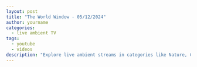 ```yaml
---
layout: post
title: "The World Window - 05/12/2024"
author: yourname
categories:
  - live ambient TV
tags:
  - youtube
  - videos
description: "Explore live ambient streams in categories like Nature, City, and more."
---
```


<script id="videoContent" type="application/json">
{"nature":[{"id":"6ycikMM4IO0","title":"AMAZON 4K - The World&#39;s Largest Tropical Rainforest | Relaxing Music With Beautiful Nature Scenes"},{"id":"LUcxT31-G1c","title":"Beautiful Natural Wonders You Won&#39;t Believe Are Real ? Wonders of the World 4K"},{"id":"ZsPnuk0xFQM","title":"? 24/7 LIVE: Cat TV for Cats to Watch ? Cute Birds Squirrels Cat Games 4K"},{"id":"hAxvZj89-34","title":"?24/7 LIVE CAT TV NO ADS?Cutest Squirrel and Bird Watching?"},{"id":"wwya7JCD5_0","title":"Beautiful Relaxing Music, Peaceful Soothing Instrumental Music, &quot;Wilderness Bears&quot; by Tim Janis"},{"id":"2_ovWpVE9es","title":"Mountain River Waterfall Flowing 24/7. Water Sounds, Nature White Noise. River Sounds for Sleeping."},{"id":"AuarxZ9IIjw","title":"LIVE- GREAT SALT LAKE CAMPFIRE - Virtual Fireplace Video with Nature Sounds for Meditation"},{"id":"DHUnz4dyb54","title":"Tropical Reef Camera powered by EXPLORE.org"},{"id":"h-mRJ7XwOKQ","title":"PARADISE 4K - Relaxing Music Along With Beautiful Nature Videos (4K Video Ultra HD)"},{"id":"ylCepo-8gRI","title":"? 24/7 LIVE: Cat TV for Cats to Watch ? Cute Birds and Squirrels 4K"},{"id":"RnCAl0mQgqA","title":"? Birds and Squirrels in the Forest - 24/7 LIVE by Morten Hilmer ?"},{"id":"EvsLqQS_80E","title":"?24/7 LIVE Cat TV? Non-Stop BIRDS and Squirrels in Relaxing Forest Corner"},{"id":"798qd_SQU3I","title":"Waterfall Gentle Stream Sound in forest 24/7. Waterfall Sounds, Flowing Water, White Noise for Sleep"},{"id":"TZikBxNaaQk","title":"Most Beautiful Cities In The World 8K Video Ultra HD With Soft Piano Music - 60 FPS - 8K Nature Film"},{"id":"qHXFLsnKDq0","title":"Mountain Stream Flowing 24/7. Forest Stream. Flowing Water. White Noise, Nature Sounds for Sleeping."},{"id":"l6J0ylYTO4s","title":"Relaxing Piano Music &amp; Water Sounds 24/7 - Ideal for Stress Relief and Healing"},{"id":"NnbJOL-AIjQ","title":"? 24/7 LIVE: Cat TV for Cats to Watch ? Beautiful Birds and Squirrels 4K"},{"id":"t4Dy8WAvMnY","title":"FLYING OVER PARADISE 4K UHD - Relaxing Music Along With Beautiful Nature Videos - 4K Video HD"},{"id":"XnjJFd1sgME","title":"Warm Jazz Melodies &amp; Waterfall Sounds In Cozy Living Room - Sweet Jazz In Tranquil Forest Ambience"},{"id":"uXNU0XgGZhs","title":"TOP 50 BEAUTIFUL ANIMALS - 4K HDR 120fps Dolby Vision with Animal Sounds (Colorfully Dynamic)"},{"id":"2BLqhS59Elc","title":"160 LIVE World Cameras, Relaxing Music, Map, Daily Timelapse, Armchair Travel"},{"id":"vDAsUcdcuE0","title":"Bird Garden | Colorful Birds | Breathtaking Nature, Wonderful Bird Songs | Stress Relief and Healing"},{"id":"ydYDqZQpim8","title":"Namibia: Live stream in the Namib Desert"},{"id":"dXIyMS61B68","title":"Beautiful Relaxing Peaceful Music, Calm Music 24/7, &quot;Tropical Shores&quot; By Tim Janis"},{"id":"x10vL6_47Dw","title":"Live Birds In 4K! Cornell Lab FeederWatch Cam at Sapsucker Woods"},{"id":"N3KdmZSJrUA","title":"Relaxing Zen Music 24/7 - Bamboo, Relaxing Music, Meditation Music, Peaceful Music, Nature Sounds"},{"id":"Tq117lqpr-A","title":"PARADISE 8K Video Ultra HD With Soft Piano Music - 60 FPS - 8K Nature Film"},{"id":"LnD-XEQ2hzQ","title":"Fall Asleep With Relaxing Wave Sounds at Night, Low Pitch Ocean Music for Deep Sleeping"},{"id":"inDzgZjCxmQ","title":"Cattle Pond Pasture at Farm Sanctuary powered by EXPLORE.org"},{"id":"XeFv_gxuXKo","title":"Birds Chirping 4K ~ 24/7 Birdsong to Relieves stress, prevents anxiety and depression, Heal The Mind"}],"city":[{"id":"9HdiY3Co4XI","title":"Syria War Latest Today | Syrian Rebels Say They Have Entered Key City of Hama | News18 Live | N18G"},{"id":"GHyA898EsHQ","title":"Syria Civil War LIVE: Syrian City Hama Falls to Rebels as Conflict Rages"},{"id":"I634LFttEQM","title":"City Panorama ? 24/7 LIVE Stream Webcams St?dtereise"},{"id":"AyhT1QhFFqE","title":"24/7 Let the City Rain Erase Negativity and Stress - Immerse Yourself in the Calming City Rain"},{"id":"z7SiAaN4ogw","title":"? Live cam World - Rolling Cam around the World - Live webcam"},{"id":"nPs3Hezfi9A","title":"Chicken City Live Stream"},{"id":"2BLqhS59Elc","title":"160 LIVE World Cameras, Relaxing Music, Map, Daily Timelapse, Armchair Travel"},{"id":"83VPsAPWiME","title":"? 24/7 NYC Live Cam | Times Square, skyline, streets, more"},{"id":"3LXQWU67Ufk","title":"? Venice Beach Live Camera ? Los Angeles Live Stream ? presented by the Venice V Hotel"},{"id":"rnXIjl_Rzy4","title":"EarthCam Live:  Times Square in 4K"},{"id":"hRJVykzy78g","title":"AC Boardwalk Live"},{"id":"i3w7qZVSAsY","title":"?Philippines Live Street BBQ Cam 1 Agdao, Davao City #davaocity #philippines"},{"id":"7i8ARjIeM2k","title":"Coral City Camera (Miami&#39;s Free-Range Aquarium Underwater Livestream)"},{"id":"36YnV9STBqc","title":"The Good Life Radio???24/7 Live Radio | Best Relax House, Chillout, Study, Running, Gym, Happy Music"},{"id":"wUQc3RoLAPs","title":"Houston, Texas | 24/7 Live City Camera"},{"id":"GqPV4DwnxGA","title":"Seattle Channel Live - City Live"},{"id":"oXvPA6l4pts","title":"24/7 Live Stream In A Luxury Toronto Bedroom"},{"id":"TsgoxkRFit0","title":"EarthCam Live:  SUMMIT One Vanderbilt (New York City, NY)"},{"id":"cH7VBI4QQzA","title":"Tokyo Walk 24/7 - JAPAN 4K"},{"id":"WKGK_hYnlGE","title":"London walk: London Street Walk 24/7 live stream | London Walking Tour"},{"id":"8M0AvPvPg0A","title":"Hits Radio 1 Live Pop Radio&#39; Top Hits 2024 - Pop Music 2024 - New Songs 2024 Best English Songs 2024"},{"id":"TfA5S8qKhPU","title":"Houston, Texas | 24/7 Live City Camera"},{"id":"_k-5U7IeK8g","title":"Tokyo Live, Skyline with BGM: Experience the Heartbeat of Japan with Relaxed Chilled Beats for study"},{"id":"H3PdKeFbj1Y","title":"Deep Sleep In This Futuristic City View | Cosy Bed And Gentle Thunder For Sleeping | 4K"},{"id":"u6UbwlQQ3QU","title":"Santa Fe Junction/Kansas City, Missouri, USA | Virtual Railfan LIVE !"},{"id":"M4IBqHexTfc","title":"Marine City, Michigan, USA | StreamTime Live"},{"id":"PdudbIiVIKQ","title":"Garden City Realty&#39;s Live Cam at River City Caf?"},{"id":"ByED80IKdIU","title":"4 Corners Camera Downtown"},{"id":"p0Qhe4vhYLQ","title":"?PHILIPPINES Street View Live Cam 2, Soliman Street Davao City, Agdao #philippines #livestream"},{"id":"Cp4RRAEgpeU","title":"Live @ Santa Claus Village"}],"space":[{"id":"xRPjKQtRXR8","title":"? Live Now: 24/7 NASA Live Stream of Earth from Space (ISS)"},{"id":"0FBiyFpV__g","title":"24/7 Live from the International Space Station | Dream Trips"},{"id":"cXRsIb1WTHY","title":"24/7 Mind-Blowing Space Facts To Fall Asleep To"},{"id":"oRF3-hEk7aE","title":"LIVE: Earth View From Space"},{"id":"J1FhgfXWF4s","title":"LIVE: Earth &amp; Moon View From Space - Live Tracker"},{"id":"PYKn-5UxUJ0","title":"LIVE: The Sun Now"},{"id":"OodqEfL9RKA","title":"ISRO Launch LIVE: ESA Proba-3 Mission Launch LIVE | PSLV-C59 ISRO Rocket LIVE | Sriharikota | N18L"},{"id":"knui5WaGv9M","title":"LIVE: ISRO Launch PROBA-3 Mission Satellites From Sriharikota I PSLV-C59/PROBA-3 mission I India"},{"id":"r-TPJDQSqv0","title":"NASA Live 24/7 | Earth at Night from Space | ISS Live Stream"},{"id":"OCem0E-0Q6Y","title":"Live Video from the International Space Station (Official NASA Stream)"},{"id":"QviXe8xvA50","title":"Live Nasa - Planeta Terra Visto Do Espa?o - Relaxing Space Ambient Music"},{"id":"7uatu9SSu00","title":"LIVE ISRO Launch 2024 Updates | Proba-3 Mission Launch Delayed To December 5 | ISRO Launch | N18L"},{"id":"tNkZsRW7h2c","title":"? Space Ambient Music LIVE 24/7: Space Traveling Background Music, Music for Stress Relief, Dreaming"},{"id":"deIrdmRLcNE","title":"James Webb Space Telescope Tracker Live"},{"id":"qpkB-hh-G9c","title":"BACK!! Voyager 1 15 billion Miles Away Resumes Communication Voyager 1 Tracker"},{"id":"du6117g9zX8","title":"NASA?s LIVE: Watch Earth?s Nighttime Magic!"},{"id":"l1UqqC4DMyI","title":"? LIVE | James Webb Telescope Just Detected an Ancient Energy at the Edge of the Universe"},{"id":"9PVCfTKxuME","title":"Space Camping | Space Noise Ambience | Relaxing Sounds of Space Sleep | LIVE"},{"id":"TaBX3DdGOxc","title":"Deep Space Sleeping Quarters | White and Grey Noise | Relaxing Sounds of Space Flight | LIVE"},{"id":"fy2KSOvtsAM","title":"? The Exciting Journey of Space Exploration - LIVE 24/7"},{"id":"Jm8wRjD3xVA","title":"Space Coast Live: 24/7 Views of NASA, SpaceX Falcon 9 Operations, and Starship Pad Construction"},{"id":"E5WpblyBR38","title":"? Space Ambient Music MIX 24/7 ? Space Scenes Deep Relaxation"},{"id":"C97lsi6mG84","title":"Galactic Chambers | Space Noise Ambience | Relaxing Sounds of Space Flight | LIVE"},{"id":"ZgIApioi-jE","title":"? Space Ambient Music Mix ?LIVE 24/7: Ambient Cosmic Background for Sleep, Studying, Meditation"},{"id":"qMg2fGLvXYo","title":"? Live Now: 24/7 NASA Live Stream of ? Moon Views Of Space |  NASA&#39;s Eyes Live 24x7 |"},{"id":"zzeRLKMKlPU","title":"? Live Now: 24/7 NASA Live Stream of ? Moon Views Of Space |  NASA&#39;s Eyes Live 24x7 |"},{"id":"0RfS2hZg4io","title":"Asteroid Cave Sanctuary |  Relaxing Water, Bubbles, and Space Sounds for Sleep | LIVE"},{"id":"q3w3ciPQ_cY","title":"NASA&#39;s CRS-31 Launch Live | NASA&#39;s CRS-31 Docking | NASA&#39;s CRS-31 Spacecraft Launch | NASA News Live"},{"id":"4Oo5NOcEXhA","title":"ISS International Space Station Tracker"},{"id":"E1uVzfQG_Yo","title":"Launch Pad Live: Falcon 9 pad views / SpaceX Starship 24-7"}],"farm":[{"id":"inDzgZjCxmQ","title":"Cattle Pond Pasture at Farm Sanctuary powered by EXPLORE.org"},{"id":"K8TbCP3yeS4","title":"Sheep Pasture at Farm Sanctuary powered by EXPLORE.org"},{"id":"dKFwk3MDu74","title":"Cattle Pasture Panorama at Farm Sanctuary powered by EXPLORE.org"},{"id":"a_WjWhIsVVU","title":"? GOMV.COM Martha&#39;s Vineyard Alpaca Farm Live Webcam"},{"id":"c2SXDkaNOU4","title":"Hungry Hens - Live Chicken Coop Cam! - Live Animal Cam where you can feed us!"},{"id":"yh6KuliPyTs","title":"LIVE Old Macdonald had a Farm - Nursery Rhymes, Kids Songs &amp; Cartoon Learning Videos for Babies"},{"id":"3bf1JDW_50k","title":"Chicken Barn at Farm Sanctuary powered by EXPLORE.org"},{"id":"LHtzZf4T7xw","title":"St. Augustine Alligator Farm LIVE 24/7"},{"id":"fAUWFrFIzhw","title":"Furball Farm Cat Sanctuary 24/7  Live Stream"},{"id":"dqcCOYtHtes","title":"Wisconsin Pasture Cam at Farm Sanctuary powered by EXPLORE.org"},{"id":"sr4W9TJdcxU","title":"? Old MacDonald Had a Farm | 24/7 Livestream ???"},{"id":"hBo9E8lVVOA","title":"Goldy&#39;s Farm Animal Sanctuary Live Stream (www.GoldysFarm.com)"},{"id":"xhX5m1j8oTc","title":"Kentucky Equine Adoption Center powered by Explore.org"},{"id":"IJLkuYMB3ss","title":"(Camera C) HD + Audio LIVE Goat Cam From Ontario, Canada"},{"id":"32ddspmulus","title":"Live Goat Barn Playing Camera | Syman Says Farms"},{"id":"M4P_GzA6H80","title":"Alligator and Spoonbill Swamp Cam powered by EXPLORE.org"},{"id":"6PsITx_ynqQ","title":"Livestream von Hemme Milch Uckermark"},{"id":"SnHke968zAA","title":"Sheep Barn Cam at Farm Sanctuary powered by EXPLORE.org"},{"id":"fUH-Fuu2cPA","title":"787 Coffee LIVE: Coffee |  Puerto Rico Coffee Farm l Barista Tales l Coffee Recipes l Coffee l Cafe"},{"id":"u4GlN6NtvIM","title":"L Cam - Ucontrol the cam and feed the deer with Superchats."},{"id":"F0GOOP82094","title":"? Wildlife In The Forest - 24/7 LIVE by Morten Hilmer ?"},{"id":"3szkFHfr6sA","title":"Wolong Grove Panda Cam powered by EXPLORE.org"},{"id":"QOlXTgUmVXU","title":"LIVE - Wheels on the Bus - Toddler Learning Video - Nursery Rhymes &amp; Baby Songs"},{"id":"wwya7JCD5_0","title":"Beautiful Relaxing Music, Peaceful Soothing Instrumental Music, &quot;Wilderness Bears&quot; by Tim Janis"},{"id":"N7NUl_H6t9Q","title":"LIVE | Last Hearing on Trump Assassination Plot | House Committee Holds Final Session | Watch Live"},{"id":"pXe8MpU7uzk","title":"Live Hummingbird Feeder Cam, Bird Feeder, Simi Valley, California"},{"id":"ydYDqZQpim8","title":"Namibia: Live stream in the Namib Desert"},{"id":"HwzQ_9Eb8Rg","title":"Live Camera Axis V5914"},{"id":"pnu8DHYMrOM","title":"LIVE?NEW CRAZY XP MAP?I AM LEVEL 1000?"},{"id":"oI8R4_UG3Fs","title":"Live Deer, Bird &amp; Wildlife Cam"}],"animals":[{"id":"uXNU0XgGZhs","title":"TOP 50 BEAUTIFUL ANIMALS - 4K HDR 120fps Dolby Vision with Animal Sounds (Colorfully Dynamic)"},{"id":"PLR6KdmyTho","title":"? LIVE: Killer Clashes: Survival of the Fittest | Animal Fight Night S3 FULL EPISODES | Nat Geo"},{"id":"N7oOyWgPYwM","title":"4K Animal World : [4K UHD] Beautiful Wildlife Animals and Relaxing Music for Stress Relief"},{"id":"hAxvZj89-34","title":"?24/7 LIVE CAT TV NO ADS?Cutest Squirrel and Bird Watching?"},{"id":"6iQCt1X8jZU","title":"Serene Ecosystems Discovery 4K ?Relaxing Animals Documentary with Calm Piano Music &amp; Nature Movie"},{"id":"3szkFHfr6sA","title":"Wolong Grove Panda Cam powered by EXPLORE.org"},{"id":"EIysqv2xycY","title":"4K African Wildlife: Mana Pools National Park - Scenic Wildlife Film With Real Sounds"},{"id":"F0GOOP82094","title":"? Wildlife In The Forest - 24/7 LIVE by Morten Hilmer ?"},{"id":"abbR-Ttd-cA","title":"Live Sea Otter Cam - Monterey Bay Aquarium"},{"id":"ydYDqZQpim8","title":"Namibia: Live stream in the Namib Desert"},{"id":"Or2_BjGp1nQ","title":"Baby Animals - Explore The World Of Super Beautiful Wild Animals With Wonderful Relaxing Music"},{"id":"wwya7JCD5_0","title":"Beautiful Relaxing Music, Peaceful Soothing Instrumental Music, &quot;Wilderness Bears&quot; by Tim Janis"},{"id":"-m_nQT62B4Y","title":"Kitten Rescue Cat Cam powered by EXPLORE.org"},{"id":"bKLftRxcy3k","title":"4K African Wildlife: Serengeti National Park - Real Sounds of Africa - 4K Video Ultra HD"},{"id":"-A07gx_cBpY","title":"Going To the Forest (Jungle Safari) Wild Animals for Kids + More Nursery Rhymes &amp; Songs by Beep Beep"},{"id":"6ycikMM4IO0","title":"AMAZON 4K - The World&#39;s Largest Tropical Rainforest | Relaxing Music With Beautiful Nature Scenes"},{"id":"OIqUka8BOS8","title":"? LIVE Bird Feeder Cam in Ohio - Over 50 species observed"},{"id":"oI8R4_UG3Fs","title":"Live Deer, Bird &amp; Wildlife Cam"},{"id":"OMlf71t2oV0","title":"Live Jelly Cam - Monterey Bay Aquarium"},{"id":"g_L1Ay8P244","title":"Sloth TV powered by EXPLORE.org"},{"id":"FrULPuxyhWE","title":"4K Stunning Underwater Wonders of the Red Sea + Relaxing Music - Coral Reefs &amp; Colorful Sea Life"},{"id":"yfSyjwY6zSQ","title":"GRACE Gorilla Forest Corridor Cam powered by EXPLORE.org"},{"id":"dIChLG4_WNs","title":"Africam Nkorho Bush Lodge powered by EXPLORE.org"},{"id":"4kRzwJXaeIM","title":"LIVE 4K 60fps Bird Feeder Cam - Hedgehog &amp; Bird Watching (3D Audio) ASMR HQ"},{"id":"inDzgZjCxmQ","title":"Cattle Pond Pasture at Farm Sanctuary powered by EXPLORE.org"},{"id":"34tfyR8mO9k","title":"? WATCH LIVE: FUNNIEST PET VIDEOS 24/7 ?"},{"id":"dEFp-t7wwGM","title":"? BiBi Animals Home Live 24/7 | Monkey Baby BiBi BiBi helps dad take care of baby monkey OBi"},{"id":"6f-D2AjeEi0","title":"LIVE Barn Owl Florida Cam 2| The Charter Group of Wildlife Ecology| University of Florida"},{"id":"DAmFZj1y_a0","title":"Namibia: Live stream at the Okaukuejo waterhole in Etosha National Park, Namibia"},{"id":"KyQAB-TKOVA","title":"African Watering Hole powered by Explore.org"}],"underwater":[{"id":"VAnZ8lJtBio","title":"4K Stunning Underwater Wonders of the Red Sea + Relaxing Music - Coral Reefs &amp; Colorful Sea Life"},{"id":"wKg71lcs5Nw","title":"Relaxing Music to Relieve Stress, Anxiety and Depression ? Mind, Body ? Soothing music for nerves"},{"id":"1cQoYBb0Xow","title":"4K (60 FPS) STUNNING UNDERWATER WONDERS OF THE RED SEA + Relaxing Music - Coral Reefs &amp; Colorful Sea"},{"id":"4HVqC4zEPDc","title":"Relaxing Music to Relieve Stress, Anxiety and Depression ? Mind, Body ? Soothing music for nerves"},{"id":"1zcIUk66HX4","title":"Utopia Village Top-of-Wall Underwater Reef Cam powered by EXPLORE.org"},{"id":"og8bbxl0iW8","title":"Shark Cam powered by EXPLORE.org"},{"id":"7i8ARjIeM2k","title":"Coral City Camera (Miami&#39;s Free-Range Aquarium Underwater Livestream)"},{"id":"XHG6ZXkXEd4","title":"The Best 4K Aquarium - Dive Into The Mesmerizing Underwater Realm, Sea Jellyfish, Coral Reefs ."},{"id":"vSP4AUjTmJs","title":"Underwater Camera - Deerfield Beach, Florida"},{"id":"hFr5w9KLEA4","title":"Pompano Beach Underwater Pier Cam"},{"id":"Lv9t0hZTvz4","title":"Utopia Village Back-of-Dock Underwater Reef Cams powered by EXPLORE.org"},{"id":"OMlf71t2oV0","title":"Live Jelly Cam - Monterey Bay Aquarium"},{"id":"Sq-X4Ga1oyc","title":"Utopia Village Edge-of-Wall Underwater Reef Cam powered by EXPLORE.org"},{"id":"nmjlQlYygB4","title":"Utopia Village Underwater Underwater Reef Multi-Cams powered by EXPLORE.org"},{"id":"Kf-x20Yq0_A","title":"Utopia Village Front-of-Dock Underwater Reef Cams powered by EXPLORE.org"},{"id":"yPSYdCWRWFA","title":"Underwater Manatee Cam At Homosassa Springs | Fall in love with the beloved sea cows! | explore.org"},{"id":"BLvr4K2eiRE","title":"Shark Lagoon Cam powered by EXPLORE.org"},{"id":"1rvCfsW_qTA","title":"Mesmerizing Jellyfish Cam at Aquarium of the Pacific. Play on large screen TV!"},{"id":"-HAi_5IIAYg","title":"LIVE Deerfield Beach - Beach Camera"},{"id":"ZoxtCBxKjV8","title":"Relaxing Music For Stress Relief, Anxiety and Depressive States ? Heal Mind, Body and Soul"},{"id":"OAJF1Ie1m_Q","title":"Anacapa Ocean - Channel Islands National Park Cams powered by EXPLORE.org"},{"id":"ydYDqZQpim8","title":"Namibia: Live stream in the Namib Desert"},{"id":"JH_NzhSsqis","title":"USC Wrigley Catalina Marine Reserve powered by EXPLORE.org"},{"id":"dqbPOGv3MrY","title":"OrcaLab Main Cams powered by EXPLORE.org"},{"id":"AelEkCsoOjs","title":"Underwater Peace: Coral Dreams for Relaxation and Sleep LIVE 4K"},{"id":"ha2CVpbUG0E","title":"Steve Porter&#39;s Koi Pond Underwater Camera powered by EXPLORE.org"},{"id":"pW_S5RTdnSQ","title":"Frying Pan Ocean Cam powered by EXPLORE.org"},{"id":"osyzmMj5_vo","title":"Ocean 4K - Sea Animals for Relaxation, Beautiful Coral Reef Fish in Aquarium - 4K Video Ultra HD"},{"id":"zPqPFZMGTF8","title":"Silver Springs 180 Degree Underwater Manatee Cam powered by EXPLORE.org"},{"id":"F0GOOP82094","title":"? Wildlife In The Forest - 24/7 LIVE by Morten Hilmer ?"}],"bus":[{"id":"QOlXTgUmVXU","title":"LIVE - Wheels on the Bus - Toddler Learning Video - Nursery Rhymes &amp; Baby Songs"},{"id":"A4uyrCAJJyA","title":"?LIVE | Ten Babies in the Hospital | Safety Rules for Kids | Nursery Rhymes &amp; Kids Songs | BabyBus"},{"id":"TvOSKkfzP8E","title":"? Wheels on the Bus 24/7 Livestream ?"},{"id":"KSsfLxP-A9g","title":"LONDON BUS RIDES ? DIGEST ? LIVE CHAT ?"},{"id":"8PYGM0vE1uI","title":"?LIVE | Play with Toys Gently | Sharing is Caring | Good Habit | Nursery Rhyme &amp; Kids Song | BabyBus"},{"id":"TLjifvCnOfk","title":"?LIVE | Brave Police Patrol Team | Police Chase | Police Car | Nursery Rhymes &amp; Kids Songs | BabyBus"},{"id":"mVioDer4Qvk","title":"LIVE | Wheels on the Bus + More Street Vehicles Videos &amp; Baby Songs"},{"id":"Qt4Dq8Nd8l0","title":"LIVE  - Wheels On The Bus, School Bus Song + More Nursery Rhymes"},{"id":"lfdUHv8Zm5E","title":"LIVE | Alappuzha Accident | 5 Medical Students Killed In Alappuzha Car-Bus Collision | Road Accident"},{"id":"FcLTWTF-k54","title":"? Doggyland LIVE! Wheels On The Bus, Affirmation Song &amp; More | Kids Sing Alongs &amp; Nursery Rhymes"},{"id":"dw5gCjiTrH4","title":"Wheels on the Bus, Old Mac Donald, ABC song ,Baby Bath Song CoComelon, Nursery Rhymes &amp; Kids Songs"},{"id":"1DAAd_Ruvng","title":"?Wheels On The Bus Continuous Live Stream | Kids Songs and Nursery Rhymes"},{"id":"vZEY8l5vVEo","title":"Kids&#39; Live Stream Time | Baby Shark, Wheels on the Bus, ABC Song + More Nursery Rhymes"},{"id":"-VBxijFm50Y","title":"London Bridge is Falling Down + More Nursery Rhymes &amp; Kids Songs | Beep Beep"},{"id":"nkeOAJeTa7s","title":"? Peppa Pig LIVE HOLIDAY SPECIAL! ? Peppa Pig Mini Movies ? STREAMING NOW ? Kids Videos ?"},{"id":"5BwoF7F3jUY","title":"LIVE ? Spooky! Wheels On The Bus ?? Hoopla Halloween"},{"id":"mLP_S5mCY0Y","title":"Wheels on the Bus, Old Mac Donald, ABC song ,Baby Bath Song CoComelon, Nursery Rhymes &amp; Kids Songs"},{"id":"JWONKlLBpU8","title":"? LIVE ?NEW?BabyBusTV?LIVE?????????? | ?????? | BabyBus"},{"id":"Q5oOhenG7SQ","title":"LIVE - Wheels On The bus - Johny Johny Yes PAPA - Kids Songs and Nursery Rhymes - LooLoo Kids"},{"id":"0JAucmEOYRU","title":"BeamNG Drive LIVE McQueen Takes on Chick Hicks in Epic Racing Showdown!"},{"id":"AHj7N8X8Rms","title":"Rain Rain Go Away | Animal Songs | Newborn Baby Songs &amp; Nursery Rhymes"},{"id":"4lfr11pQrvY","title":"Wheels on the Bus, Old Mac Donald, ABC song ,Baby Bath Song CoComelon, Nursery Rhymes &amp; Kids Songs"},{"id":"-I9ijyepyK8","title":"Wheels on the Bus - Baby songs - Nursery Rhymes &amp; Kids Songs"},{"id":"hAaxRmrIbKE","title":"Wheels On The Bus Go Round And Round Nursery Rhymes And Vehicle Songs - Live"},{"id":"MMpVPzjUnHA","title":"LIVE ? BEST Nursery Rhymes &amp; Kids Songs Collection - Children Cartoon"},{"id":"zZNlvSHfh7g","title":"?LIVE - Best Nursery Rhymes, Toddler Songs &amp; Learning Videos"},{"id":"LfsK44ZwXBE","title":"Wheels on the Bus - Baby songs - Nursery Rhymes &amp; Kids Songs"},{"id":"Hz0hDDU463k","title":"Brush Your Teeth + Baby Shark Doo Doo + More Nursery Rhymes | Beep Beep"},{"id":"yuF2X9f2WCQ","title":"NuNu Tv LIVE HOLIDAY SPECIAL! ?| Nursery Rhymes &amp; Kids Songs"},{"id":"wYGF3iCVXso","title":"????????Siberia: Snowy Streets and up to -30?C Winter at a Small Town Bus Stop PAZ"}],"train":[{"id":"czoEAKX9aaM","title":"The Best Of Norway&#39;s Railway WINTER Cab Views"},{"id":"X-ir2KfXMX0","title":"La Plata, Missouri, USA | Virtual Railfan LIVE !"},{"id":"7xdHH9KMSVk","title":"Flagstaff, Arizona, USA | Virtual Railfan  LIVE !"},{"id":"L6eG4ahJc_Q","title":"Fort Madison, Iowa, USA | LIVE RAILCAM - Virtual Railfan"},{"id":"DKLbXPwb1ZY","title":"? LIVE Trains Railcam | Houston, Texas (Tower 26) PTZ"},{"id":"tMdhK_clP4U","title":"Ashland, Virginia, USA | LIVE RAILCAM - Virtual Railfan"},{"id":"4UjkDttG3Hs","title":"? LIVE Trains Railcam | Birmingham, Alabama (PTZ)"},{"id":"_cSRVndwwR8","title":"Livestream RailCam Netherlands"},{"id":"YR1PdWaSxgk","title":"Elkhart, Indiana, USA | Virtual Railfan LIVE !"},{"id":"bCIIn4c5LrM","title":"Waycross, Georgia, USA  Virtual Railfan  LIVE !"},{"id":"vByZX49lCic","title":"York ROC Camera No.1, Yorkshire UK - in Partnership with Network Rail | Railcam LIVE"},{"id":"XFv8QaqitOY","title":"? LIVE Trains Railcam | Houston, Texas (T&amp;NO Junction) PTZ"},{"id":"23tmCNeFh7A","title":"Kearney, Nebraska, USA | Virtual Railfan LIVE !"},{"id":"iWkGwIv20WI","title":"? 4K LIVE: Trainspotting on Prague Main Station | 24/7 LIVE"},{"id":"Sinc7_oAUlA","title":"Rochelle, Illinois, USA | Virtual Railfan LIVE !"},{"id":"GF8kBWKsOOE","title":"Olympia-Lacey Centennial Station Live Railcam - Olympia-Lacey, Washington #steelhighway"},{"id":"bchdO4OtIEI","title":"? LIVE Trains Railcam | Houston, Texas (Tower 26 East Cam)"},{"id":"EKohXgHGCj8","title":"Belen, New Mexico, USA | Virtual Railfan LIVE !"},{"id":"DKys-36YuQU","title":"? LIVE Trains Railcam | St Louis, Missouri (PTZ)"},{"id":"0woyfX-Mc3o","title":"? LIVE: Trains at Ousteck? n?dra?? | 24/7 LIVE"},{"id":"gpSR9c0p6lI","title":"? LIVE Trains Railcam | Houston, Texas PTZ (Baer Jct)"},{"id":"fIMbMz2P7Bs","title":"Revelstoke, British Columbia, Canada  PTZ | Virtual Railfan LIVE !"},{"id":"GKjSoXuZ0hU","title":"? LIVE Trains Railcam | Blue Island, Illinois PTZ"},{"id":"NrbBOrlnuds","title":"LIVE: Train Traffic in Hannover Germany | ICEs, REs, Freight Trains | 24/7 Live Stream"},{"id":"Y28qU7UsFko","title":"Deshler, Ohio, USA | Virtual Railfan  LIVE !"},{"id":"iN7u2jKbDm0","title":"Wichita, Kansas, USA  Virtual Railfan  LIVE !"},{"id":"OqCFMmob8Q8","title":"Tehachapi Live Train Cams at the Tehachapi Loop ?"},{"id":"Q02vNEeXNLY","title":"Tehachapi Live Train Cams and ? Airbnb ? at West Cable"},{"id":"_DUQnPjPC_8","title":"Barstow, California, USA | Virtual Railfan  LIVE !"},{"id":"8U0M_mionOs","title":"Springfield, Massachusetts, USA | Virtual Railfan  LIVE !"}],"life":[{"id":"dJwwI2i5xC4","title":"???? ??? ??? ???? ?????? / KingsLeague Cup Nations"},{"id":"36YnV9STBqc","title":"The Good Life Radio???24/7 Live Radio | Best Relax House, Chillout, Study, Running, Gym, Happy Music"},{"id":"KtiAuCWAfCI","title":"LIVE RECORDED SERVICE."},{"id":"UGZPjMdxU2A","title":"JAMUNA TV LIVE | ????? ???? ???? | ?????? ????? ???? | LIVE TV | LIVE STREAMING | JAMUNA TV"},{"id":"F0GOOP82094","title":"? Wildlife In The Forest - 24/7 LIVE by Morten Hilmer ?"},{"id":"gC2IZcxSPII","title":"432Hz | Tree Of Life | Open All The Doors Of Abundance And Prosperity, Remove All Blocks"},{"id":"gCNeDWCI0vo","title":"? Al Jazeera English | Live"},{"id":"-mvUkiILTqI","title":"LIVE: Latest News Headlines and Events l ABC News Live"},{"id":"SNfGiewQ35k","title":"ALL 7 CHAKRAS BALANCING | Tree of Life | Aura Cleanse &amp; Raise Positive Energy, Root to Crown Chakra"},{"id":"Yj_Xr-m9hrc","title":"Madani Channel Urdu | Live Stream"},{"id":"uTMc48XmjrA","title":"? Classic Mr Bean LIVE! | Full Episodes"},{"id":"iEpJwprxDdk","title":"Bloomberg Business News Live"},{"id":"D7ltiR0JCoI","title":"SonLife Broadcasting Network Live Stream"},{"id":"N7oOyWgPYwM","title":"4K Animal World : [4K UHD] Beautiful Wildlife Animals and Relaxing Music for Stress Relief"},{"id":"EPXXYlY4uE4","title":"Dance Radio Hits 2024 - Dance Music 2024 - Top Hits 2024 Pop Music 2024&#39; New English Songs 2024 Best"},{"id":"PLR6KdmyTho","title":"? LIVE: Killer Clashes: Survival of the Fittest | Animal Fight Night S3 FULL EPISODES | Nat Geo"},{"id":"VAnZ8lJtBio","title":"4K Stunning Underwater Wonders of the Red Sea + Relaxing Music - Coral Reefs &amp; Colorful Sea Life"},{"id":"ydYDqZQpim8","title":"Namibia: Live stream in the Namib Desert"},{"id":"dcsFC3hOMRk","title":"Swamiji TV Europe"},{"id":"vZYMwAm8sso","title":"USA TODAY 24/7 Live Stream"},{"id":"cu-0mGA8x50","title":"MTA TV Live - Original Track"},{"id":"DAmFZj1y_a0","title":"Namibia: Live stream at the Okaukuejo waterhole in Etosha National Park, Namibia"},{"id":"cbJIyzfkZlU","title":"? 24/7 KJV Audio Bible LIVE - New Testament"},{"id":"oI8R4_UG3Fs","title":"Live Deer, Bird &amp; Wildlife Cam"},{"id":"7vll8lKKV_4","title":"FORTNITE EVENT COUNTDOWN LIVE? 24/7 &amp; In-game Event Right Now!"},{"id":"O3DPVlynUM0","title":"???? ???? ????: ?????? ???????? ???? ???? 24- Hour &amp; ???????? ????????? (????? ????)  #????????????"},{"id":"YfO9o7BJOdk","title":"Lottery live Nagaland lottery Sambad dear 8pm result today 05.12.2024 | lottery live"},{"id":"jzx_n25g3kA","title":"Utopia Village Sandy Channel Underwater Reef Cam powered by EXPLORE.org"},{"id":"3szkFHfr6sA","title":"Wolong Grove Panda Cam powered by EXPLORE.org"},{"id":"DOOrIxw5xOw","title":"LIVE STREAMING 24 JAM KOMPASTV"}],"survival":[{"id":"AneDA_UPKfs","title":"?? LIVE survival and bushcraft hacks presented by Kira! ??"},{"id":"NiPUCOlHcms","title":"LIVE: Mysterious Bushcraft - Recklessly explore the abandoned house in the middle of the forest"},{"id":"PLR6KdmyTho","title":"? LIVE: Killer Clashes: Survival of the Fittest | Animal Fight Night S3 FULL EPISODES | Nat Geo"},{"id":"87Ioc06XUA4","title":"?24/7 Joinable Minecraft Server SMP (PUBLIC) | 2.10 Java &amp; Bedrock Survival Server | !ip (ReRun)"},{"id":"MntsGGuJ4Sc","title":"Girl Build Complete Warm Survival Shelter by Ancient Skills"},{"id":"Wrz6Mwhpm80","title":"24/7 Joinable Minecraft SMP (PUBLIC) ~ 1.21 Java &amp; Bedrock Survival Server | IP: live.zedarmc.com"},{"id":"Ny1nBSdAxwo","title":"LIVE: Design and Build Log Cabin by Yourself - Making a Concrete Base"},{"id":"KyuFwp__gKg","title":"? LIVE | realme C75 Soaking Survival Showdown | Saksikan Pemecahan Rekor MURI Secara Langsung"},{"id":"98pX_yoShnc","title":"? LIVE! I Shouldn&#39;t Be Alive | Surviving The Impossible!"},{"id":"79LfOqXFP-A","title":"NEW &quot;CITADELLE DES MORTS&quot; EASTER EGG HUNT: FULL EASTER EGG &amp; BOSS FIGHT! (Black Ops 6 Zombies DLC 1)"},{"id":"zD15w2465p4","title":"The Last Of Us | 24/7 STREAM The Complete Story | 3 Full Games [Grounded Difficulty]"},{"id":"xd8ABtbcM4g","title":"Attacking Nokia Golem until I reach 75K subs|Minecraft LIVE  #minecraft #minecraftlive"},{"id":"iybE7xqSMO8","title":"Minecraft Ohio Shorts Live ??? #shorts #ytshorts"},{"id":"AJj3pr1kN7Y","title":"New Spider-Man Skins!"},{"id":"N5s6kf2ukFc","title":"This NEW DayZ Chernarus Server is a GAMECHANGER!"},{"id":"cJkvIa2GohI","title":"? 24/7 RESIDENT EVIL?STREAM #1?Walkthrough Marathon ? Eat/Sleep/Study/Relax? by Weiss Network TV?"},{"id":"PWQ-WlPOr8M","title":"NOWA AKTUALIZACJA! WYBIERZ NOWY PROJEKT! - (Daily 138/172)"},{"id":"h38tdhJGwQw","title":"? Makkah Live | ??? ????? | ????? ????? ????? | ???? ?????? ?????? ???????? ????? | ??? ??????? ???"},{"id":"bk6EQFrZHew","title":"Live Save The World Giveaway #Fortnite #stw #Giveaway"},{"id":"RhxUA0Q-P08","title":"MINECRAFT 1.22 RELEASE COUNTDOWN LIVE ? 24/7 - How Long Till Minecraft 1.22!?"},{"id":"eoK9-78WZYM","title":"NEWS LIVE BREAKING: Women Harvest Giant Ginseng Go To Market Sell | How to marvel survive on cliffs"},{"id":"Pw6qQRaJe_k","title":"? GIVING ROBUX TO VIEWERS! | PLS DONATE LIVE (Roblox Giveaway)"},{"id":"p8DNQXG9dJk","title":"DIY Rainbow Hamster Maze with Colorful Candies | Hamster Escapes in Real Life"},{"id":"ST_G71h7KFU","title":"? PLS DONATE LIVE | GIVING ROBUX TO VIEWERS! (Roblox Giveaway) ?"},{"id":"gosmqSjMgV8","title":"? PAW Patrol Season 8! Rescue Knights, Sea Patrol, and more! - Cartoons for Kids Live Stream"},{"id":"Mxp_4OT96QY","title":"? Among Us Live Stream | PLAYING WITH VIEWERS! (JOIN NOW)"},{"id":"_KJRF4zBgQM","title":"Relaxing Music &amp; Campfire with Nature Sounds - Easy Listening Guitar Music for Stress Relief: ???BGM"},{"id":"i-xVNq8h94k","title":"? 24/7 DARK SOULS + BLOODBORNE Walkthrough Marathon Stream ?Eat/Sleep/Study/Relax? Weiss Network TV"},{"id":"0EyxTv-2RyU","title":"4K ?LIVE  ?  LIVE ME KUCH BHI KAR DETA HU JO MIND ME AATA HAI  ????????"},{"id":"9KLFfrrDGU4","title":"? Hamster Maze Live 24/7 | Hamster Survival in the Most Dangerous and Extreme Mazes ?"}],"traffic":[{"id":"1fiF7B6VkCk","title":"Sharx Security Demo Live Cam: rotary traffic circle Derry NH USA"},{"id":"ZQWFvFkjoJs","title":"Boat Traffic Live Cam"},{"id":"RnlKNBRT4rY","title":"??????? ????? ?????? ?????? ! | Ahmedabad Traffic Police | traffic | Gujarat"},{"id":"ByED80IKdIU","title":"4 Corners Camera Downtown"},{"id":"t0GrpAgdBFI","title":"?? PLANESPOTTING LAX 24/7 | LIVE ADS-B TRAFFIC | LIVE ATC | #live #msfs #planespotting"},{"id":"mmWQOtvqjwo","title":"Junction Cam - Traffic Jams and Queues at Town Quay Southampton (Travel News)"},{"id":"5_XSYlAfJZM","title":"Village of Tilton - Traffic Camera"},{"id":"rDm2dFjRz3Q","title":"LIVE Miami Airport -- Watch runway 9/27 with tower radio traffic!"},{"id":"fSlFQhYLl48","title":"Live NYC Weather and Traffic | The Loop from ABC 7 New York"},{"id":"-E0AHOOGo24","title":"LIVE: ABC7 Eyewitness News"},{"id":"83VPsAPWiME","title":"? 24/7 NYC Live Cam | Times Square, skyline, streets, more"},{"id":"9En2186vo5g","title":"Peace Bridge - U.S. Inspection Plaza"},{"id":"B0YjuKbVZ5w","title":"Grand Avenue Bridge in Glenwood Springs Live Camera"},{"id":"F5Q5ViU8QR0","title":"Live Camera Axis M1135"},{"id":"gu0Ow9UqaF0","title":"N Main Traffic Camera"},{"id":"NrbBOrlnuds","title":"LIVE: Train Traffic in Hannover Germany | ICEs, REs, Freight Trains | 24/7 Live Stream"},{"id":"CFmyyk0SIQI","title":"Live Traffic @ Drugmart &amp; 73"},{"id":"78ce2IH3Yww","title":"7/24 Live Traffics 2/2@CIQ@JB@Malaysia"},{"id":"ZWcqF7BLGks","title":"? PHILIPPINES Live Traffic camera, Agdao Flyover, Davao City #philippines #livestream #trafficcamera"},{"id":"MwcqP3ta6RI","title":"Calgary Live Camera"},{"id":"6dp-bvQ7RWo","title":"?LIVE?2024 Tokyo Shinjuku ?? ??????? Live Ch"},{"id":"6EdywNFYhu8","title":"ABC13 Houston | Live Local News and Weather"},{"id":"qf_lOI4YKAo","title":"? Live Las Vegas airport camera with ATC"},{"id":"Nhuu1QsW5LI","title":"Port Everglades Traffic Cam.02"},{"id":"CvdS4biecPk","title":"? LIVE: Cocaine, Contraband, and Cartel Money: To Catch a Smuggler | S3 FULL EPISODES | @NatGeo"},{"id":"67-73mgWDf0","title":"Port Everglades Traffic Cam.01"},{"id":"euzaT88tzOM","title":"Port Huron Live Cam showing shipping traffic on the St. Clair River from BoatNerd.Com"},{"id":"DnUFAShZKus","title":"Peace Bridge - Canada Bound"},{"id":"2BLqhS59Elc","title":"160 LIVE World Cameras, Relaxing Music, Map, Daily Timelapse, Armchair Travel"},{"id":"0jUGiYZKAMg","title":"? LIVE: Planespotting at Prague Vaclav Havel Airport, Prague | 24/7 LIVE"}],"resort":[{"id":"3ATYHKN2hIg","title":"Lawai Beach Resort - Live Cam"},{"id":"WPlxM3rVLiY","title":"WDW Today Channel - Resort TV - Walt Disney World - DISNEY 24/7 LIVE STREAM"},{"id":"Fw9hgttWzIg","title":"? Crystal Bay Beach Resort | Lamai | Koh Samui | Thailand | Live Beach Webcam | 2160p 4K"},{"id":"fv0Qlo_IofY","title":"The Royal Sands Phase 2 Live Webcam"},{"id":"vVyBOU9Huvo","title":"Resorts Casino Hotel Beach Camera"},{"id":"loHbMM9JfCs","title":"LionsDive Beach Resort | Mambo Beach | Cura?ao ?? PTZ 4K LIVE WEBCAM"},{"id":"LwihxyJ4V20","title":"Zero Point Levi | Levi Ski Resort | Finland"},{"id":"WlVanM_Ri8k","title":"Christmas WDW Today Channel - Resort TV - Walt Disney World - LIVE STREAM"},{"id":"T1-px_LEdTQ","title":"Las Lajas Beach Resort live webcam - Playa Las Lajas, Chiriqu?, Panama"},{"id":"IAkRcsPDO8w","title":"The Royal Sea Aquarium Resort | Curacao ??? LIVE WEBCAM 4K"},{"id":"er8InS2msOw","title":"Simpson Bay Resort | Pool View | Sint Maarten ?? PTZ LIVE WEBCAM #1"},{"id":"NL-Fe19xErY","title":"LIVE Disney World Resort TV Stream - Disney TV Music Loop"},{"id":"D0p6sKe8yhs","title":"Simpson Bay Resort | Beach View | Sint Maarten ?? PTZ LIVE WEBCAM #2"},{"id":"fFG8MGa2pL0","title":"Iconic City Ambiences Live 24/7 | Rain &amp; Distant Thunder Sounds for Study and Relaxation"},{"id":"tlRVK1opGXo","title":"The Royal Sands Phase 1 Live Webcam"},{"id":"GKOyGoRE0Tg","title":"Live Myrtle Beach View - Captain&#39;s Quarters Resort"},{"id":"kJ_EXhKsH30","title":"South Padre Island LIVE - North Beach Webcam at Sand Rose Beach Resort South Padre Island"},{"id":"EcumU_n6fTY","title":"Sorobon Luxury Beach Resort | Dunkerbeck Pro Center | Bonaire ??? 180? LIVE WEBCAM"},{"id":"spyttB6YiaU","title":"Fins Up! Beach Club at Margaritaville Beach Resort Fort Myers Beach"},{"id":"jw1Er6LyqT0","title":"His Place Resort - LIVE RIVER CAM"},{"id":"l2em7gqBj00","title":"LIVE from The Beach Club"},{"id":"NTbhpC3C5MY","title":"Grand Targhee Resort Summit"},{"id":"2qd9j2CbIpg","title":"Sunset Terrace at Margaritaville Beach Resort Fort Myers Beach"},{"id":"yTfNMKMnK2Y","title":"Gorgeous day in Myrtle Beach! Live look from Crown Reef Beach Resort and Waterpark!"},{"id":"Sf8GYK93u5o","title":"Dayton House Resort Live Beach Cam"},{"id":"2UJDLWcSADk","title":"Steamboat Square Cam"},{"id":"52ar9bJWTIA","title":"Village Base @ Blue Mountain Resort"},{"id":"sS4GzzSOY8Q","title":"Pelican Beach Resort Destin, FL"},{"id":"8vTmL-oD3Lo","title":"LIVE - Fort Lauderdale Beach"},{"id":"_XL6F4N3qx0","title":"Grande Bay Resort live HD Webcam of Cruz Bay on St. John"}]}
</script>
